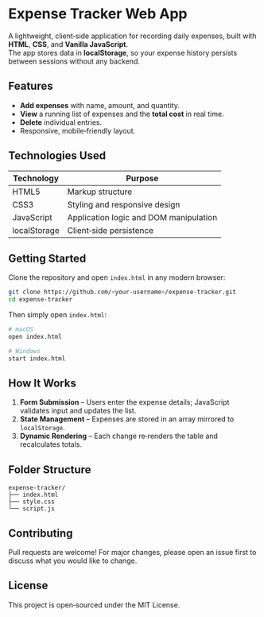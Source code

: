 # Expense Tracker Web App

A lightweight, client‑side application for recording daily expenses, built with **HTML**, **CSS**, and **Vanilla JavaScript**.  
The app stores data in **localStorage**, so your expense history persists between sessions without any backend.

## Features

- **Add expenses** with name, amount, and quantity.
- **View** a running list of expenses and the **total cost** in real time.
- **Delete** individual entries.
- Responsive, mobile‑friendly layout.

## Technologies Used

| Technology | Purpose |
|------------|---------|
| HTML5      | Markup structure |
| CSS3       | Styling and responsive design |
| JavaScript | Application logic and DOM manipulation |
| localStorage | Client‑side persistence |

## Getting Started

Clone the repository and open `index.html` in any modern browser:

```bash
git clone https://github.com/<your-username>/expense-tracker.git
cd expense-tracker
```

Then simply open `index.html`:

```bash
# macOS
open index.html

# Windows
start index.html
```

## How It Works

1. **Form Submission** – Users enter the expense details; JavaScript validates input and updates the list.
2. **State Management** – Expenses are stored in an array mirrored to `localStorage`.
3. **Dynamic Rendering** – Each change re‑renders the table and recalculates totals.

## Folder Structure

```
expense-tracker/
├── index.html
├── style.css
└── script.js
```

## Contributing

Pull requests are welcome! For major changes, please open an issue first to discuss what you would like to change.

## License

This project is open‑sourced under the MIT License.



